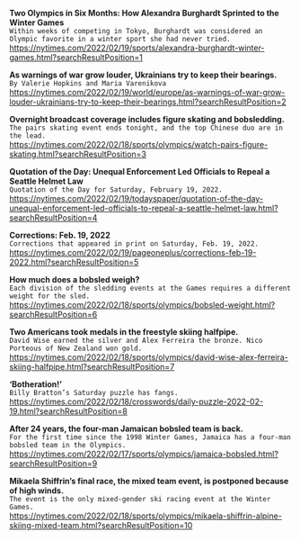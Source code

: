 **Two Olympics in Six Months: How Alexandra Burghardt Sprinted to the Winter Games**\
`Within weeks of competing in Tokyo, Burghardt was considered an Olympic favorite in a winter sport she had never tried.`\
https://nytimes.com/2022/02/19/sports/alexandra-burghardt-winter-games.html?searchResultPosition=1

**As warnings of war grow louder, Ukrainians try to keep their bearings.**\
`By Valerie Hopkins and Maria Varenikova`\
https://nytimes.com/2022/02/19/world/europe/as-warnings-of-war-grow-louder-ukrainians-try-to-keep-their-bearings.html?searchResultPosition=2

**Overnight broadcast coverage includes figure skating and bobsledding.**\
`The pairs skating event ends tonight, and the top Chinese duo are in the lead.`\
https://nytimes.com/2022/02/18/sports/olympics/watch-pairs-figure-skating.html?searchResultPosition=3

**Quotation of the Day: Unequal Enforcement Led Officials to Repeal a Seattle Helmet Law**\
`Quotation of the Day for Saturday, February 19, 2022.`\
https://nytimes.com/2022/02/19/todayspaper/quotation-of-the-day-unequal-enforcement-led-officials-to-repeal-a-seattle-helmet-law.html?searchResultPosition=4

**Corrections: Feb. 19, 2022**\
`Corrections that appeared in print on Saturday, Feb. 19, 2022.`\
https://nytimes.com/2022/02/19/pageoneplus/corrections-feb-19-2022.html?searchResultPosition=5

**How much does a bobsled weigh?**\
`Each division of the sledding events at the Games requires a different weight for the sled.`\
https://nytimes.com/2022/02/18/sports/olympics/bobsled-weight.html?searchResultPosition=6

**Two Americans took medals in the freestyle skiing halfpipe.**\
`David Wise earned the silver and Alex Ferreira the bronze. Nico Porteous of New Zealand won gold.`\
https://nytimes.com/2022/02/18/sports/olympics/david-wise-alex-ferreira-skiing-halfpipe.html?searchResultPosition=7

**‘Botheration!’**\
`Billy Bratton’s Saturday puzzle has fangs.`\
https://nytimes.com/2022/02/18/crosswords/daily-puzzle-2022-02-19.html?searchResultPosition=8

**After 24 years, the four-man Jamaican bobsled team is back.**\
`For the first time since the 1998 Winter Games, Jamaica has a four-man bobsled team in the Olympics.`\
https://nytimes.com/2022/02/17/sports/olympics/jamaica-bobsled.html?searchResultPosition=9

**Mikaela Shiffrin’s final race, the mixed team event, is postponed because of high winds.**\
`The event is the only mixed-gender ski racing event at the Winter Games.`\
https://nytimes.com/2022/02/18/sports/olympics/mikaela-shiffrin-alpine-skiing-mixed-team.html?searchResultPosition=10

